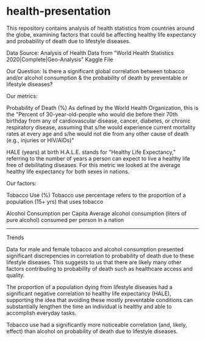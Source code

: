 # health-presentation
This repository contains analysis of health statistics from countries around the globe, examining factors that could be affecting healthy life expectancy and probability of death due to lifestyle diseases.

Data Source: Analysis of Health Data from "World Health Statistics 2020|Complete|Geo-Analysis" Kaggle File

Our Question: Is there a significant global correlation between tobacco and/or alcohol consumption & the probability of death by preventable or lifestyle diseases?

Our metrics:

Probability of Death (%)
As defined by the World Health Organization, this is the "Percent of 30-year-old-people who would die before their 70th birthday from any of cardiovascular disease, cancer, diabetes, or chronic respiratory disease, assuming that s/he would experience current mortality rates at every age and s/he would not die from any other cause of death (e.g., injuries or HIV/AIDs)"

HALE (years) at birth
H.A.L.E. stands for "Healthy Life Expectancy," referring to the number of years a person can expect to live a healthy life free of debilitating diseases. For this metric we looked at the average healthy life expectancy for both sexes in nations.

Our factors:

Tobacco Use (%)
Tobacco use percentage refers to the proportion of a population (15+ yrs) that uses tobacco

Alcohol Consumption per Capita
Average alcohol consumption (liters of pure alcohol) consumed per person in a nation

-------------------------------------------------------------------------------------

Trends

Data for male and female tobacco and alcohol consumption presented significant discrepencies in correlation to probability of death due to these lifestyle diseases. This suggests to us that there are likely many other factors contributing to probability of death such as healthcare access and quality.

The proportion of a population dying from lifestyle diseases had a significant negative correlation to healthy life expectancy (HALE), supporting the idea that avoiding these mostly preventable conditions can substantially lengthen the time an individual is healthy and able to accomplish everyday tasks.

Tobacco use had a significantly more noticeable correlation (and, likely, effect) than alcohol on probability of death due to lifestyle diseases.
